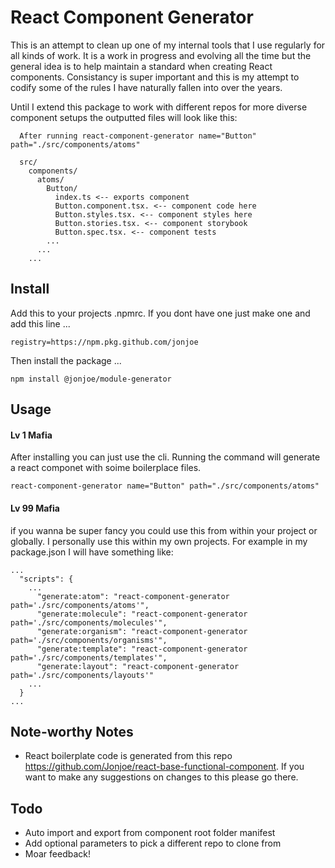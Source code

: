 # React Component Generator

This is an attempt to clean up one of my internal tools that I use regularly for all kinds of work. It is a work in progress and evolving all the time but the general idea is to help maintain a standard when creating React components. Consistancy is super important and this is my attempt to codify some of the rules I have naturally fallen into over the years. 

Until I extend this package to work with different repos for more diverse component setups the outputted files will look like this:

```
  After running react-component-generator name="Button" path="./src/components/atoms"

  src/
    components/
      atoms/
        Button/
          index.ts <-- exports component
          Button.component.tsx. <-- component code here
          Button.styles.tsx. <-- component styles here
          Button.stories.tsx. <-- component storybook
          Button.spec.tsx. <-- component tests
        ...
      ...
    ...

```

## Install


Add this to your projects .npmrc. If you dont have one just make one and add this line ...

```
registry=https://npm.pkg.github.com/jonjoe
```

Then install the package ...
```
npm install @jonjoe/module-generator
```


## Usage

#### Lv 1 Mafia

After installing you can just use the cli. Running the command will generate a react componet with soime boilerplace files.

```
react-component-generator name="Button" path="./src/components/atoms"

```

#### Lv 99 Mafia

if you wanna be super fancy you could use this from within your project or globally. I personally use this within my own projects. For example in my package.json I will have something like:

```
...
  "scripts": {
    ...
      "generate:atom": "react-component-generator path='./src/components/atoms'",
      "generate:molecule": "react-component-generator path='./src/components/molecules'",
      "generate:organism": "react-component-generator path='./src/components/organisms'",
      "generate:template": "react-component-generator path='./src/components/templates'",
      "generate:layout": "react-component-generator path='./src/components/layouts'"
    ...
  }
...
```

## Note-worthy Notes

- React boilerplate code is generated from this repo https://github.com/Jonjoe/react-base-functional-component. If you want to make any suggestions on changes to this please go there.

## Todo

- Auto import and export from component root folder manifest
- Add optional parameters to pick a different repo to clone from
- Moar feedback!
